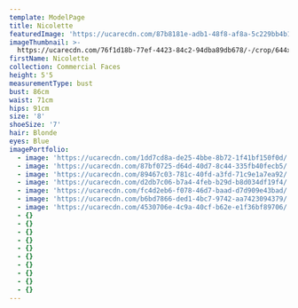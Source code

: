 ```yaml
---
template: ModelPage
title: Nicolette
featuredImage: 'https://ucarecdn.com/87b8181e-adb1-48f8-af8a-5c229bb4b12e/'
imageThumbnail: >-
  https://ucarecdn.com/76f1d18b-77ef-4423-84c2-94dba89db678/-/crop/644x920/73,0/-/preview/
firstName: Nicolette
collection: Commercial Faces
height: 5'5
measurementType: bust
bust: 86cm
waist: 71cm
hips: 91cm
size: '8'
shoeSize: '7'
hair: Blonde
eyes: Blue
imagePortfolio:
  - image: 'https://ucarecdn.com/1dd7cd8a-de25-4bbe-8b72-1f41bf150f0d/'
  - image: 'https://ucarecdn.com/87bf0725-d64d-40d7-8c44-335fb40fecb5/'
  - image: 'https://ucarecdn.com/89467c03-781c-40fd-a3fd-71c9e1a7ea92/'
  - image: 'https://ucarecdn.com/d2db7c06-b7a4-4feb-b29d-b8d034df19f4/'
  - image: 'https://ucarecdn.com/fc4d2eb6-f078-46d7-baad-d7d909e43bad/'
  - image: 'https://ucarecdn.com/b6bd7866-ded1-4bc7-9742-aa7423094379/'
  - image: 'https://ucarecdn.com/4530706e-4c9a-40cf-b62e-e1f36bf89706/'
  - {}
  - {}
  - {}
  - {}
  - {}
  - {}
  - {}
  - {}
  - {}
  - {}
---
```


